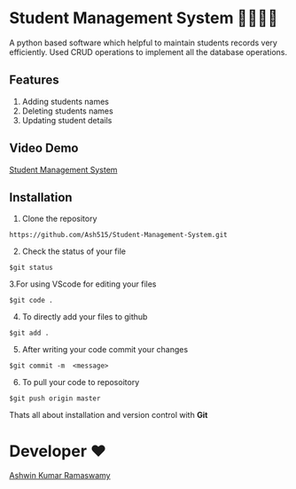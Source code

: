 # Student Management System 👩‍🎓👨‍🎓
A python based software which helpful to maintain students records very efficiently. 
Used CRUD operations to implement all the database operations.
## Features
1) Adding students names
2) Deleting students names
3) Updating student details

## Video Demo
[Student Management System](https://www.youtube.com/watch?v=vLAJZ401WQw&t=1s)

## Installation 
1. Clone the repository 
```
https://github.com/Ash515/Student-Management-System.git
```
2. Check the status of your file 
```
$git status
```

3.For using VScode for editing your files 
```
$git code .
```
4. To directly add your files to github
```
$git add .
```
5. After writing your code commit your changes 
```
$git commit -m  <message>
```
6. To pull your code to reposoitory
```
$git push origin master
```
Thats all about installation and version control with **Git**

# Developer ❤
[Ashwin Kumar Ramaswamy](https://github.com/Ash515)
